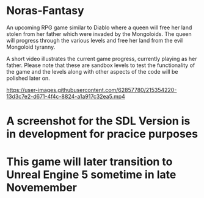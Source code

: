 # Noras-Fantasy

An upcoming RPG game similar to Diablo where a queen will free her land stolen from her father which were invaded by the Mongoloids. The queen will progress through the various levels and free her land from the evil Mongoloid tyranny. 

A short video illustrates the current game progress, currently playing as her father. Please note that these are sandbox levels to test the functionality of the game and the levels along with other aspects of the code will be polished later on. 





https://user-images.githubusercontent.com/62857780/215354220-13d3c7e2-d671-4f4c-8824-a1a917c32ea5.mp4

# A screenshot for the SDL Version is in development for pracice purposes

# This game will later transition to Unreal Engine 5 sometime in late Novemember

